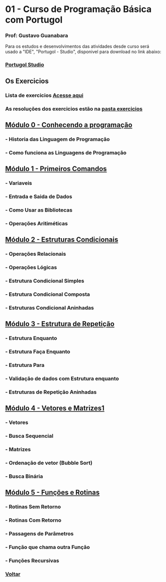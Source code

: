 # 01 - Curso de Programação Básica com Portugol

### Prof: Gustavo Guanabara

Para os estudos e desenvolvimentos das atividades desde curso será usado a "IDE", "Portugol - Studio", disponivel para download no link abaixo:

### [Portugol Studio](https://univali-lite.github.io/Portugol-Studio/)


## Os Exercicios

### Lista de exercicios [Acesse aqui](https://github.com/lex4brao/01.CURSOS.E.ESTUDOS/blob/main/01.PROGRAMACAO.BASICA.-.ESTUDONAUTA/RESOLUCAO%20DOS%20EXERCICIOS/README.md)
### As resoluções dos exercicios estão na [pasta exercicios](https://github.com/lex4brao/01.CURSOS.E.ESTUDOS/tree/main/01.PROGRAMACAO.BASICA.-.ESTUDONAUTA/RESOLUCAO%20DOS%20EXERCICIOS) 

## [Módulo 0 - Conhecendo a programação](https://github.com/lex4brao/01.CURSOS.E.ESTUDOS/blob/main/01.PROGRAMACAO.BASICA.-.ESTUDONAUTA/MODULO%200%20-%20CONHECENDO%20A%20PROGRAMACAO/README.md)
  ### - Historia das Linguagem de Programação
  ### - Como funciona as Linguagens de Programação
  
## [Módulo 1 - Primeiros Comandos](https://github.com/lex4brao/01.CURSOS.E.ESTUDOS/blob/main/01.PROGRAMACAO.BASICA.-.ESTUDONAUTA/MODULO%201%20-%20PRIMEIROS%20COMANDOS/README.md)   
  ### - Variaveis
  ### - Entrada e Saida de Dados
  ### - Como Usar as Bibliotecas
  ### - Operações Aritiméticas

## [Módulo 2 - Estruturas Condicionais](https://github.com/lex4brao/01.CURSOS.E.ESTUDOS/blob/main/01.PROGRAMACAO.BASICA.-.ESTUDONAUTA/MODULO%202%20-%20ESTRUTURAS%20CONDICIONAIS/README.md)
  ### - Operações Relacionais
  ### - Operações Lógicas
  ### - Estrutura Condicional Simples
  ### - Estrutura Condicional Composta
  ### - Estruturas Condicional Aninhadas
  
## [Módulo 3 - Estrutura de Repetição](https://github.com/lex4brao/01.CURSOS.E.ESTUDOS/blob/main/01.PROGRAMACAO.BASICA.-.ESTUDONAUTA/MODULO%203%20-%20ESTRUTURAS%20DE%20REPETICAO/README.md)  
  ### - Estrutura Enquanto
  ### - Estrutura Faça Enquanto
  ### - Estrutura Para
  ### - Validação de dados com Estrutura enquanto
  ### - Estruturas de Repetição Aninhadas

## [Módulo 4 - Vetores e Matrizes1](https://github.com/lex4brao/01.CURSOS.E.ESTUDOS/blob/main/01.PROGRAMACAO.BASICA.-.ESTUDONAUTA/MODULO%204%20-%20VETOR%20E%20MATRIZ/README.md)
  ### - Vetores
  ### - Busca Sequencial
  ### - Matrizes
  ### - Ordenação de vetor (Bubble Sort)
  ### - Busca Binária

## [Módulo 5 - Funções e Rotinas](https://github.com/lex4brao/01.CURSOS.E.ESTUDOS/blob/main/01.PROGRAMACAO.BASICA.-.ESTUDONAUTA/MODULO%205%20-%20ROTINAS/README.md)
  ### - Rotinas Sem Retorno
  ### - Rotinas Com Retorno
  ### - Passagens de Parâmetros
  ### - Função que chama outra Função
  ### - Funções Recursivas


### [Voltar](https://github.com/lex4brao/01.CURSOS.E.ESTUDOS/blob/main/README.md)